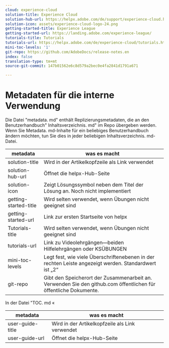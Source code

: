 ```yaml
---
cloud: experience-cloud
solution-title: Experience Cloud
solution-hub-url: https://helpx.adobe.com/de/support/experience-cloud.html
solution-icon: assets/experience-cloud-logo-24.png
getting-started-title: Experience League
getting-started-url: https://landing.adobe.com/experience-league/
tutorials-title: Tutorials
tutorials-url: https://helpx.adobe.com/de/experience-cloud/tutorials.html
mini-toc-levels: '1'
git-repo: https://github.com/AdobeDocs/release-notes.en
index: false
translation-type: tm+mt
source-git-commit: 147b01562e6c8d579a2bec0e4fa2841d1791a671

---
```



# Metadaten für die interne Verwendung

Die Datei &quot;metadata. md&quot; enthält Replizierungsmetadaten, die an den Benutzerhandbuch&quot; Inhaltsverzeichnis. md&quot; im Repo übergeben werden. Wenn Sie Metadata. md-Inhalte für ein beliebiges Benutzerhandbuch ändern möchten, tun Sie dies in jeder beliebigen Inhaltsverzeichnis. md-Datei.

| metadata | was es macht |
|--- |--- |
| solution-title | Wird in der Artikelkopfzeile als Link verwendet |
| solution-hub-url | Öffnet die helpx-Hub-Seite |
| solution-icon | Zeigt Lösungssymbol neben dem Titel der Lösung an. Noch nicht implementiert |
| getting-started-title | Wird selten verwendet, wenn Übungen nicht geeignet sind |
| getting-started-url | Link zur ersten Startseite von helpx |
| Tutorials-title | Wird selten verwendet, wenn Übungen nicht geeignet sind |
| tutorials-url | Link zu Videolehrgängen—beiden Hilfelehrgängen oder KSÜBUNGEN |
| mini-toc-levels | Legt fest, wie viele Überschriftenebenen in der rechten Leiste angezeigt werden. Standardwert ist „2“ |
| git-repo | Gibt den Speicherort der Zusammenarbeit an. Verwenden Sie den github.com öffentlichen für öffentliche Dokumente. |

In der Datei &quot;TOC. md «

| metadata | was es macht |
|--- |--- |
| user-guide-title | Wird in der Artikelkopfzeile als Link verwendet |
| user-guide-url | Öffnet die helpx-Hub-Seite |
